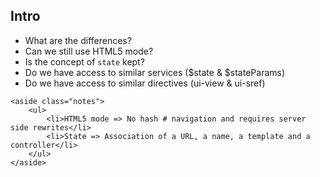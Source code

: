<section>
    <h1>Intro</h1>
</section>

<section>
    <ul>
        <li>What are the differences?</li>
        <li>Can we still use HTML5 mode?</li>
        <li>Is the concept of <code class="snippet">state</code> kept?</li>
        <li>Do we have access to similar services ($state & $stateParams)</li>
        <li>Do we have access to similar directives (ui-view & ui-sref)</li>
    </ul>
    
    <aside class="notes">
        <ul>
            <li>HTML5 mode => No hash # navigation and requires server side rewrites</li>
            <li>State => Association of a URL, a name, a template and a controller</li>
        </ul>
    </aside>
    
</section>
